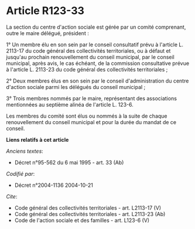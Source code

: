 # Article R123-33

La section du centre d'action sociale est gérée par un comité comprenant, outre le maire délégué, président : 

1° Un membre élu en son sein par le conseil consultatif prévu à l'article L. 2113-17 du code général des collectivités
territoriales, ou à défaut et jusqu'au prochain renouvellement du conseil municipal, par le conseil municipal, après avis, le
cas échéant, de la commission consultative prévue à l'article L. 2113-23 du code général des collectivités territoriales ; 

2° Deux membres élus en son sein par le conseil d'administration du centre d'action sociale parmi les délégués du conseil
municipal ; 

3° Trois membres nommés par le maire, représentant des associations mentionnées au septième alinéa de l'article L. 123-6.

Les membres du comité sont élus ou nommés à la suite de chaque renouvellement du conseil municipal et pour la durée du mandat
de ce conseil.

**Liens relatifs à cet article**

_Anciens textes_:

  - Décret n°95-562 du 6 mai 1995 - art. 33 (Ab)

_Codifié par_:

  - Décret n°2004-1136 2004-10-21

_Cite_:

  - Code général des collectivités territoriales - art. L2113-17 (V)
  - Code général des collectivités territoriales - art. L2113-23 (Ab)
  - Code de l'action sociale et des familles - art. L123-6 (V)
